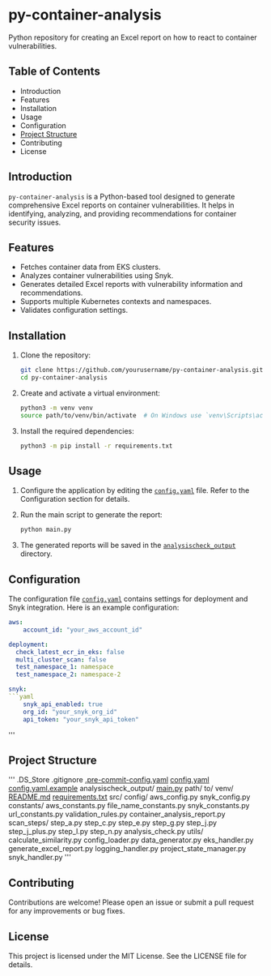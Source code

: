 # py-container-analysis

Python repository for creating an Excel report on how to react to container vulnerabilities.

## Table of Contents

- Introduction
- Features
- Installation
- Usage
- Configuration
- [Project Structure](#project-structure)
- Contributing
- License

## Introduction

`py-container-analysis` is a Python-based tool designed to generate comprehensive Excel reports on container vulnerabilities. It helps in identifying, analyzing, and providing recommendations for container security issues.

## Features

- Fetches container data from EKS clusters.
- Analyzes container vulnerabilities using Snyk.
- Generates detailed Excel reports with vulnerability information and recommendations.
- Supports multiple Kubernetes contexts and namespaces.
- Validates configuration settings.

## Installation

1. Clone the repository:
    ```sh
    git clone https://github.com/yourusername/py-container-analysis.git
    cd py-container-analysis
    ```

2. Create and activate a virtual environment:
    ```sh
    python3 -m venv venv
    source path/to/venv/bin/activate  # On Windows use `venv\Scripts\activate`
    ```

3. Install the required dependencies:
    ```sh
    python3 -m pip install -r requirements.txt
    ```

## Usage

1. Configure the application by editing the [`config.yaml`](config.yaml ) file. Refer to the Configuration section for details.

2. Run the main script to generate the report:
    ```sh
    python main.py
    ```

3. The generated reports will be saved in the [`analysischeck_output`](analysischeck_output ) directory.

## Configuration

The configuration file [`config.yaml`](config.yaml ) contains settings for deployment and Snyk integration. Here is an example configuration:

```yaml
aws:
    account_id: "your_aws_account_id"

deployment:
  check_latest_ecr_in_eks: false
  multi_cluster_scan: false
  test_namespace_1: namespace
  test_namespace_2: namespace-2

snyk:
```yaml
    snyk_api_enabled: true
    org_id: "your_snyk_org_id"
    api_token: "your_snyk_api_token"
```
'''

## Project Structure
'''
.DS_Store
.gitignore
[.pre-commit-config.yaml](http://_vscodecontentref_/1)
[config.yaml](http://_vscodecontentref_/2)
[config.yaml.example](http://_vscodecontentref_/3)
analysischeck_output/
[main.py](http://_vscodecontentref_/4)
path/
    to/
        venv/
[README.md](http://_vscodecontentref_/5)
[requirements.txt](http://_vscodecontentref_/6)
src/
    config/
        aws_config.py
        snyk_config.py
    constants/
        aws_constants.py
        file_name_constants.py
        snyk_constants.py
        url_constants.py
        validation_rules.py
    container_analysis_report.py
    scan_steps/
        step_a.py
        step_c.py
        step_e.py
        step_g.py
        step_j.py
        step_j_plus.py
        step_l.py
        step_n.py
        analysis_check.py
    utils/
        calculate_similarity.py
        config_loader.py
        data_generator.py
        eks_handler.py
        generate_excel_report.py
        logging_handler.py
        project_state_manager.py
        snyk_handler.py
        '''


## Contributing
Contributions are welcome! Please open an issue or submit a pull request for any improvements or bug fixes.

## License
This project is licensed under the MIT License. See the LICENSE file for details.
